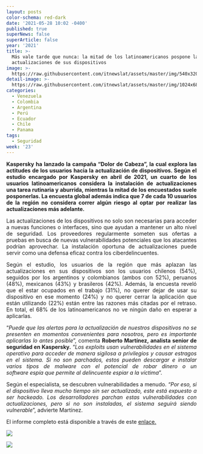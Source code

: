 ```yaml
---
layout: posts
color-schema: red-dark
date: '2021-05-28 10:02 -0400'
published: true
superNews: false
superArticle: false
year: '2021'
title: >-
  Más vale tarde que nunca: la mitad de los latinoamericanos pospone las
  actualizaciones de sus dispositivos
image: >-
  https://raw.githubusercontent.com/itnewslat/assets/master/img/540x320/Celulares-p.jpg
detail-image: >-
  https://raw.githubusercontent.com/itnewslat/assets/master/img/1024x680/Celulares-g.jpg
categories:
  - Venezuela
  - Colombia
  - Argentina
  - Perú
  - Ecuador
  - Chile
  - Panama
tags:
  - Seguridad
week: '23'
---
```

<p style="text-align: justify;"><strong>Kaspersky ha lanzado la campaña “Dolor de Cabeza”, </strong><strong>la cual </strong><strong>explora las actitudes de los usuarios hacia la actualización de dispositivos. Según el estudio encargado por Kaspersky en abril de 2021, un cuarto de los usuarios latinoamericanos considera la instalación de actualizaciones una tarea rutinaria y aburrida, mientras la mitad de los encuestados suele posponerlas. La encuesta global además indica que 7 de cada 10 usuarios de la región no considera correr algún riesgo al optar por realizar las actualizaciones más adelante.    </strong></p>
<p style="text-align: justify;">Las actualizaciones de los dispositivos no solo son necesarias para acceder a nuevas funciones o interfaces, sino que ayudan a mantener un alto nivel de seguridad. Los proveedores regularmente someten sus ofertas a pruebas en busca de nuevas vulnerabilidades potenciales que los atacantes podrían aprovechar. La instalación oportuna de actualizaciones puede servir como una defensa eficaz contra los ciberdelincuentes.</p>
<p style="text-align: justify;">Según el estudio, los usuarios de la región que más aplazan las actualizaciones en sus dispositivos son los usuarios chilenos (54%), seguidos por los argentinos y colombianos (ambos con 52%), peruanos (48%), mexicanos (43%) y brasileros (42%). Además, la encuesta reveló que el estar ocupados en el trabajo (31%), no querer dejar de usar su dispositivo en ese momento (24%) y no querer cerrar la aplicación que están utilizando (22%) están entre las razones más citadas por el retraso. En total, el 68% de los latinoamericanos no ve ningún daño en esperar a aplicarlas.</p>
<p style="text-align: justify;">“<em>Puede que las alertas para la actualización de nuestros dispositivos no se presenten en momentos convenientes para nosotros, pero es importante aplicarlas lo antes posible</em>”, comenta <strong>Roberto Martínez, analista senior de seguridad en Kaspersky.</strong> “<em>Los</em><em> exploits usan vulnerabilidades en el sistema operativo para acceder de manera sigilosa a privilegios y causar estragos en el sistema. Si no son parchados, estos pueden descargar e instalar varios tipos de malware con el potencial de robar dinero o un software espía que </em><em>permite al delincuente espiar a la víctima</em>”.</p>
<p style="text-align: justify;">Según el especialista, se descubren vulnerabilidades a menudo. <em>“Por eso, si el dispositivo lleva mucho tiempo sin ser actualizado, este está expuesto a ser hackeado. Los desarrolladores parchan estas vulnerabilidades con actualizaciones, pero si no son instaladas, el sistema seguirá siendo vulnerable</em>”, advierte Martínez.</p>
<p style="text-align: justify;"></p>
<p style="text-align: justify;">El informe completo está disponible a través de este <a href="https://www.kaspersky.com/blog/device-updates-report/">enlace.</a></p>

![](https://raw.githubusercontent.com/itnewslat/assets/master/img/540x320/Celulares-p.jpg)


<img src="https://tracker.metricool.com/c3po.jpg?hash=56f88a41e39ab42c063cc51676587a04"/>